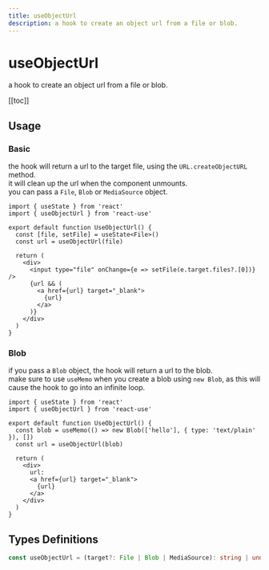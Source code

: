 ```yaml
---
title: useObjectUrl
description: a hook to create an object url from a file or blob.
---
```


# useObjectUrl

a hook to create an object url from a file or blob.

[[toc]]

## Usage

### Basic

the hook will return a url to the target file, using the `URL.createObjectURL` method.
<br />
it will clean up the url when the component unmounts.
<br />
you can pass a `File`, `Blob` or `MediaSource` object.

```tsx
import { useState } from 'react'
import { useObjectUrl } from 'react-use'

export default function UseObjectUrl() {
  const [file, setFile] = useState<File>()
  const url = useObjectUrl(file)

  return (
    <div>
      <input type="file" onChange={e => setFile(e.target.files?.[0])} />
      {url && (
        <a href={url} target="_blank">
          {url}
        </a>
      )}
    </div>
  )
}
```

<div>
<div ref="demo"></div>
</div>

### Blob

if you pass a `Blob` object, the hook will return a url to the blob.
<br />
make sure to use `useMemo` when you create a blob using `new Blob`, as this will cause the hook to go into an infinite loop.

```tsx
import { useState } from 'react'
import { useObjectUrl } from 'react-use'

export default function UseObjectUrl() {
  const blob = useMemo(() => new Blob(['hello'], { type: 'text/plain' }), [])
  const url = useObjectUrl(blob)

  return (
    <div>
      url:
      <a href={url} target="_blank">
        {url}
      </a>
    </div>
  )
}
```

## Types Definitions

```ts
const useObjectUrl = (target?: File | Blob | MediaSource): string | undefined
```

<script setup>
import { createElement } from 'react'
import { createRoot } from 'react-dom/client'
import { ref, onMounted } from 'vue'
import UseIdle from './use-idle.tsx'

const demo = ref()

onMounted(() => {
  const root = createRoot(demo.value)
  root.render(createElement(UseIdle, {}, null))
})

</script>
